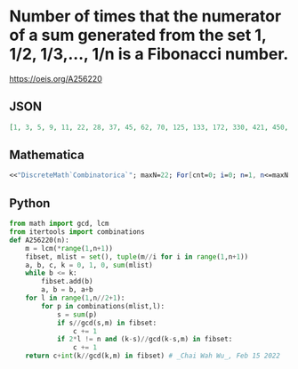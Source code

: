 # Number of times that the numerator of a sum generated from the set 1, 1/2, 1/3,\.\.\., 1/n is a Fibonacci number\.
https://oeis.org/A256220
## JSON
```JSON
[1, 3, 5, 9, 11, 22, 28, 37, 45, 62, 70, 125, 133, 172, 330, 421, 450, 840, 901, 1710, 2356, 2724, 2824, 5367, 6022, 7142, 8072, 18771, 19204, 35739, 36453, 42853, 82094, 88574, 155642, 264869]
```
## Mathematica
```Mathematica
<<"DiscreteMath`Combinatorica`"; maxN=22; For[cnt=0; i=0; n=1, n<=maxN, n++, While[i<2^n-1, i++; s=NthSubset[i, Range[n]]; k=Numerator[Plus@@(1/s)]; If[IntegerQ[Sqrt[5*k^2+4]]||IntegerQ[Sqrt[5*k^2-4]], cnt++ ]]; Print[cnt]]
```
## Python
```Python
from math import gcd, lcm
from itertools import combinations
def A256220(n):
    m = lcm(*range(1,n+1))
    fibset, mlist = set(), tuple(m//i for i in range(1,n+1))
    a, b, c, k = 0, 1, 0, sum(mlist)
    while b <= k:
        fibset.add(b)
        a, b = b, a+b
    for l in range(1,n//2+1):
        for p in combinations(mlist,l):
            s = sum(p)
            if s//gcd(s,m) in fibset:
                c += 1
            if 2*l != n and (k-s)//gcd(k-s,m) in fibset:
                c += 1
    return c+int(k//gcd(k,m) in fibset) # _Chai Wah Wu_, Feb 15 2022
```
